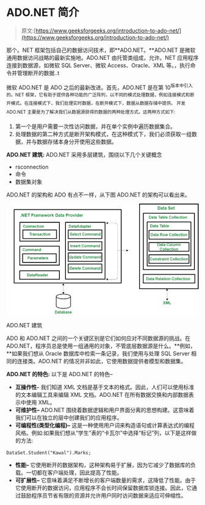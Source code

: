 # ADO.NET 简介

> 原文:[https://www.geeksforgeeks.org/introduction-to-ado-net/](https://www.geeksforgeeks.org/introduction-to-ado-net/)

那个。NET 框架包括自己的数据访问技术，即**ADO.NET。**ADO.NET 是微软通用数据访问战略的最新实施地。ADO.NET 由托管类组成，允许。NET 应用程序连接到数据源，如微软 SQL Server、微软 Access、Oracle、XML 等。，执行命令并管理断开的数据..t

微软 ADO.NET 是 ADO 之后的最新改进。首先，ADO.NET 是在第 10<sup>版本中引入的。NET 框架，它有助于提供各种功能的广泛阵列，以不同的模式处理数据，例如连接模式和断开模式。在连接模式下，我们处理实时数据，在断开模式下，数据从数据存储中提供。
开发 ADO.NET 主要是为了解决我们从数据源获得的数据的两种处理方式。这两种方式如下:</sup>

1.  第一个是用户需要一次性访问数据，并在单个实例中遍历数据集合。
2.  处理数据的第二种方式是断开架构模式，在这种模式下，我们必须获取一组数据，并与数据存储本身分开使用这些数据。

**ADO.NET 建筑:**
ADO.NET 采用多层建筑，围绕以下几个关键概念

*   rsconnection
*   命令
*   数据集对象

ADO.NET 的架构和 ADO 有点不一样，从下图 ADO.NET 的架构可以看出来。

![](img/325cd01a0208aa00e9cbe0515d58f922.png)

ADO.NET 建筑

ADO 和 ADO.NET 之间的一个关键区别是它们如何应对不同数据源的挑战。在 ADO.NET，程序员总是使用一组通用的对象，不管底层数据源是什么。**例如，**如果我们想从 Oracle 数据库中检索一条记录，我们使用与处理 SQL Server 相同的连接类。ADO.NET 的情况并非如此，它使用数据提供者模型和数据集。

**ADO.NET 的特色:**
以下是 ADO.NET 的特色–

*   **互操作性-**
    我们知道 XML 文档是基于文本的格式。因此，人们可以使用标准的文本编辑工具来编辑 XML 文档。ADO.NET 在所有数据交换和内部数据表示中使用 XML。
*   **可维护性–**
    ADO.NET 围绕着数据逻辑和用户界面分离的思想构建。这意味着我们可以在独立的层中创建我们的应用程序。
*   **可编程性(类型化编程)–**
    这是一种使用用户词来构造语句或计算表达式的编程风格。例如:如果我们想从“学生”表的“卡瓦尔”中选择“标记”列，以下是这样做的方法:

```
DataSet.Student("Kawal").Marks;
```

*   **性能–**
    它使用断开的数据架构，这种架构易于扩展，因为它减少了数据库的负载。一切都在客户端处理，因此提高了性能。
*   **可扩展性–**
    它意味着满足不断增长的客户端数量的需求，这降低了性能。由于它使用断开的数据访问，应用程序不会长时间保留数据库锁连接。因此，它通过鼓励程序员节省有限的资源并允许用户同时访问数据来适应可伸缩性。
